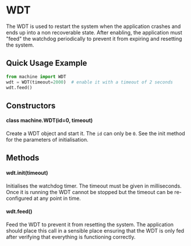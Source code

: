 # WDT

The WDT is used to restart the system when the application crashes and ends up into a non recoverable state. After enabling, the application must "feed" the watchdog periodically to prevent it from expiring and resetting the system.

## Quick Usage Example

```python
from machine import WDT
wdt = WDT(timeout=2000)  # enable it with a timeout of 2 seconds
wdt.feed()
```

## Constructors

#### class machine.WDT\(id=0, timeout)

Create a WDT object and start it. The `id` can only be `0`. See the init method for the parameters of initialisation.

## Methods

#### wdt.init\(timeout)

Initialises the watchdog timer. The timeout must be given in milliseconds. Once it is running the WDT cannot be stopped but the timeout can be re-configured at any point in time.

#### wdt.feed\()

Feed the WDT to prevent it from resetting the system. The application should place this call in a sensible place ensuring that the WDT is only fed after verifying that everything is functioning correctly.

